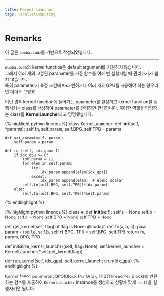 ```yaml
---
title: Kernel launcher
tags: ParallelComputing
---
```


# Remarks
이 글은 `numba.cuda`를 기반으로 작성되었습니다.

<!--more-->

---

`numba.cuda`의 kernel function은 default argument를 지원하지 않습니다.  
그래서 여러 개의 고정된 parameter를 가진 함수를 여러 번 실행시킬 때 관리하기가 쉽지 않습니다.  
특히 parameter가 특정 조건에 따라 변하거나 여러 개의 GPU를 사용해야 하는 경우라면 더더욱 그렇죠.  

이런 경우 kernel function에 들어가는 parameter를 설정하고 kernel function을 실행시키는 class를 생성하여 parameter를 관리하면 편리합니다. 이러한 역할을 담당하는 class를 **KernelLauncher**라고 명명했습니다.  


{% highlight python linenos %}
class KernelLauncher:
    def __init__(self, *params):
        self.fn, self.param, self.BPG, self.TPB = params

    def set_param(self, param):
        self.param = param

    def run(self, idx_gpu=-1):
        if idx_gpu >= 0:
            idx_param = []
            for elem in self.param:
                try:
                    idx_param.append(elem[idx_gpu])
                except:
                    idx_param.append(elem)  # elem: scalar
            self.fn[self.BPG, self.TPB](*idx_param)
        else:
            self.fn[self.BPG, self.TPB](*self.param)
{% endhighlight %}

{% highlight python linenos %}
class A:
  def __init__(self):
    self.a   = None
    self.b   = None
    self.c   = None
    self.BPG = None
    self.TPB = None
  
  def get_kernel(self, flag):
    if flag is None:
      @cuda.jit
      def fn(a, b, c):
        pass
      param = (self.a, self.b, self.c)
      BPG, TPB = self.BPG, self.TPB
    return fn, param, BPG, TPB

  def initialize_kernel_launcher(self, flag=None):
    self.kernel_launcher = KernelLauncher(*self.get_kernel(flag))

  def run_kernel(self, idx_gpu):
    self.kernel_launcher.run(idx_gpu)
{% endhighlight %}

Kernel 함수와 parameter, BPG(Block Per Grid), TPB(Thread Per Block)를 반환하는 함수를 호출하여 `KernelLauncher` instance를 생성하고 상황에 맞게 `run()`을 실행시키면 됩니다.
